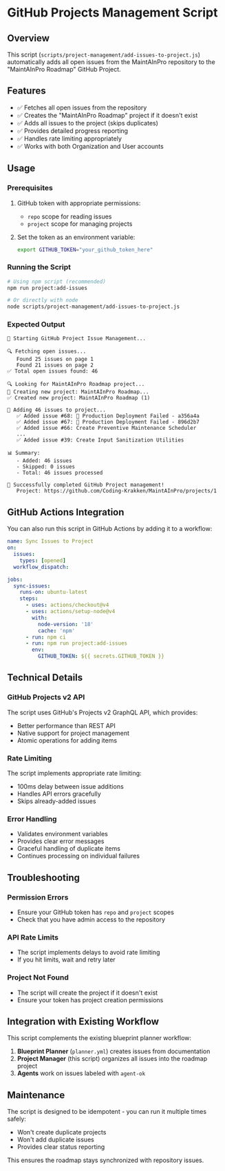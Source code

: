 # GitHub Projects Management Script

## Overview

This script (`scripts/project-management/add-issues-to-project.js`) automatically adds all open
issues from the MaintAInPro repository to the "MaintAInPro Roadmap" GitHub
Project.

## Features

- ✅ Fetches all open issues from the repository
- ✅ Creates the "MaintAInPro Roadmap" project if it doesn't exist
- ✅ Adds all issues to the project (skips duplicates)
- ✅ Provides detailed progress reporting
- ✅ Handles rate limiting appropriately
- ✅ Works with both Organization and User accounts

## Usage

### Prerequisites

1. GitHub token with appropriate permissions:
   - `repo` scope for reading issues
   - `project` scope for managing projects

2. Set the token as an environment variable:
   ```bash
   export GITHUB_TOKEN="your_github_token_here"
   ```

### Running the Script

```bash
# Using npm script (recommended)
npm run project:add-issues

# Or directly with node
node scripts/project-management/add-issues-to-project.js
```

### Expected Output

```
🚀 Starting GitHub Project Issue Management...

🔍 Fetching open issues...
   Found 25 issues on page 1
   Found 21 issues on page 2
✅ Total open issues found: 46

🔍 Looking for MaintAInPro Roadmap project...
📝 Creating new project: MaintAInPro Roadmap...
✅ Created new project: MaintAInPro Roadmap (1)

📝 Adding 46 issues to project...
   ✅ Added issue #68: 🚨 Production Deployment Failed - a356a4a
   ✅ Added issue #67: 🚨 Production Deployment Failed - 896d2b7
   ✅ Added issue #66: Create Preventive Maintenance Scheduler
   ...
   ✅ Added issue #39: Create Input Sanitization Utilities

📊 Summary:
   - Added: 46 issues
   - Skipped: 0 issues
   - Total: 46 issues processed

🎉 Successfully completed GitHub Project management!
   Project: https://github.com/Coding-Krakken/MaintAInPro/projects/1
```

## GitHub Actions Integration

You can also run this script in GitHub Actions by adding it to a workflow:

```yaml
name: Sync Issues to Project
on:
  issues:
    types: [opened]
  workflow_dispatch:

jobs:
  sync-issues:
    runs-on: ubuntu-latest
    steps:
      - uses: actions/checkout@v4
      - uses: actions/setup-node@v4
        with:
          node-version: '18'
          cache: 'npm'
      - run: npm ci
      - run: npm run project:add-issues
        env:
          GITHUB_TOKEN: ${{ secrets.GITHUB_TOKEN }}
```

## Technical Details

### GitHub Projects v2 API

The script uses GitHub's Projects v2 GraphQL API, which provides:

- Better performance than REST API
- Native support for project management
- Atomic operations for adding items

### Rate Limiting

The script implements appropriate rate limiting:

- 100ms delay between issue additions
- Handles API errors gracefully
- Skips already-added issues

### Error Handling

- Validates environment variables
- Provides clear error messages
- Graceful handling of duplicate items
- Continues processing on individual failures

## Troubleshooting

### Permission Errors

- Ensure your GitHub token has `repo` and `project` scopes
- Check that you have admin access to the repository

### API Rate Limits

- The script implements delays to avoid rate limiting
- If you hit limits, wait and retry later

### Project Not Found

- The script will create the project if it doesn't exist
- Ensure your token has project creation permissions

## Integration with Existing Workflow

This script complements the existing blueprint planner workflow:

1. **Blueprint Planner** (`planner.yml`) creates issues from documentation
2. **Project Manager** (this script) organizes all issues into the roadmap
   project
3. **Agents** work on issues labeled with `agent-ok`

## Maintenance

The script is designed to be idempotent - you can run it multiple times safely:

- Won't create duplicate projects
- Won't add duplicate issues
- Provides clear status reporting

This ensures the roadmap stays synchronized with repository issues.
